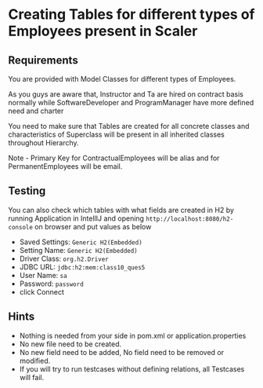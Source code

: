 # Creating Tables for different types of Employees present in Scaler

## Requirements

You are provided with Model Classes for different types of Employees. 

As you guys are aware that, Instructor and Ta are hired on contract basis normally while SoftwareDeveloper and ProgramManager have more defined need and charter

You need to make sure that Tables are created for all concrete classes and characteristics of Superclass will be present in all inherited classes throughout Hierarchy.

Note - Primary Key for ContractualEmployees will be alias and for PermanentEmployees will be email.

## Testing

You can also check which tables with what fields are created in H2 by running Application in IntellIJ and opening  `http://localhost:8080/h2-console` on browser and put values as below
- Saved Settings: `Generic H2(Embedded)`
- Setting Name: `Generic H2(Embedded)`
- Driver Class: `org.h2.Driver`
- JDBC URL: `jdbc:h2:mem:class10_ques5`
- User Name: `sa`
- Password: `password`
- click Connect

## Hints

- Nothing is needed from your side in pom.xml or application.properties
- No new file need to be created.
- No new field need to be added, No field need to be removed or modified.
- If you will try to run testcases without defining relations, all Testcases will fail.